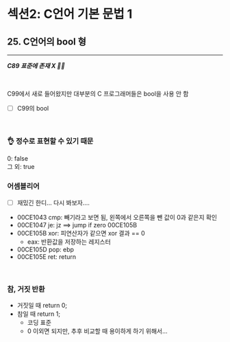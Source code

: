 # 섹션2: C언어 기본 문법 1
## 25. C언어의 bool 형
<hr>

_**C89 표준에 존재 X 👀💦**_

<br>

C99에서 새로 들어왔지만 대부분의 C 프로그래머들은 bool을 사용 안 함
- [ ] C99의 bool
<br>

### 👌 정수로 표현할 수 있기 때문
0: false <br>
그 외: true

### 어셈블리어
- [ ] 재밌긴 한디... 다시 봐보자....
* 00CE1043 cmp: 빼기라고 보면 됨, 왼쪽에서 오른쪽을 뺀 값이 0과 같은지 확인
* 00CE1047 je: jz ==> jump if zero 00CE105B
* 00CE105B xor: 피연산자가 같으면 xor 결과 == 0
  * eax: 반환값을 저장하는 레지스터
* 00CE105D pop: ebp
* 00CE105E ret: return

<br>

### 참, 거짓 반환
* 거짓일 때 return 0;
* 참일 때 return 1;
  * 코딩 표준
  * 0 이외면 되지만, 추후 비교할 때 용이하게 하기 위해서...